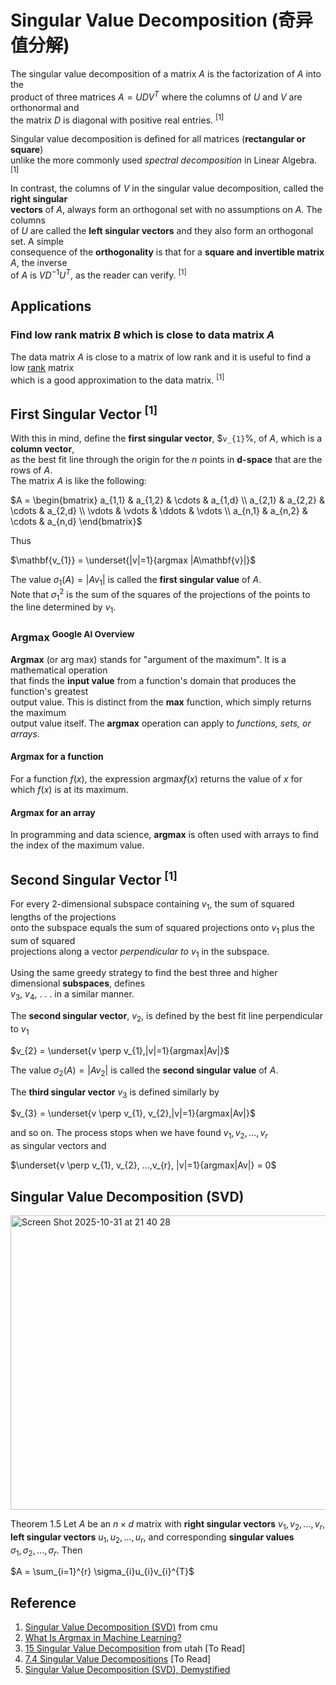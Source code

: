 # Singular Value Decomposition (奇异值分解)

The singular value decomposition of a matrix $`A`$ is the factorization of $`A`$ into the <br>
product of three matrices $`A = UDV^{T}`$ where the columns of $`U`$ and $`V`$ are orthonormal and <br>
the matrix $`D`$ is diagonal with positive real entries. <sup>[1]</sup>

Singular value decomposition is defined for all matrices (**rectangular or square**) <br>
unlike the more commonly used *spectral decomposition* in Linear Algebra. <sup>[1]</sup>

In contrast, the columns of $`V`$ in the singular value decomposition, called the **right singular** <br>
**vectors** of $`A`$, always form an orthogonal set with no assumptions on $`A`$. The columns <br>
of $`U`$ are called the **left singular vectors** and they also form an orthogonal set. A simple <br>
consequence of the **orthogonality** is that for a **square and invertible matrix** $`A`$, the inverse <br>
of $`A`$ is $`VD^{−1}U^{T}`$, as the reader can verify. <sup>[1]</sup>

## Applications

### Find low rank matrix $`B`$ which is close to data matrix $`A`$

The data matrix $`A`$ is close to a matrix of low rank and it is useful to find a low [rank](https://github.com/vitonzhangtt/LinearAlgebraNinja/blob/main/Concepts.md#rank) matrix <br>
which is a good approximation to the data matrix. <sup>[1]</sup>

### 

## First Singular Vector <sup>[1]</sup>

With this in mind, define the **first singular vector**, $`v_{1}`%, of $`A`$, which is a **column vector**, <br> 
as the best fit line through the origin for the $`n`$ points in **d-space** that are the rows of $`A`$. <br>
The matrix $`A`$ is like the following:

$`A = \begin{bmatrix}
   a_{1,1} & a_{1,2} & \cdots & a_{1,d} \\
   a_{2,1} & a_{2,2} & \cdots & a_{2,d} \\
   \vdots  & \vdots  & \ddots & \vdots  \\
   a_{n,1} & a_{n,2} & \cdots & a_{n,d} 
\end{bmatrix}`$ 

Thus 

$`\mathbf{v_{1}} = \underset{|v|=1}{argmax |A\mathbf{v}|}`$

The value $`\sigma_{1} (A) = |Av_{1}|`$ is called the **first singular value** of $`A`$. <br> 
Note that $`\sigma_{1}^2`$ is the sum of the squares of the projections of the points to <br>
the line determined by $`v_{1}`$.

### Argmax <sup>Google AI Overview</sup>
**Argmax** (or arg max) stands for "argument of the maximum". It is a mathematical operation <br>
that finds the **input value** from a function's domain that produces the function's greatest <br>
output value. This is distinct from the **max** function, which simply returns the maximum <br>
output value itself. The **argmax** operation can apply to *functions, sets, or arrays*. 

#### Argmax for a function 

For a function $`f(x)`$, the expression $`\mathrm{argmax}f(x)`$ returns the value of $`x`$ for <br> 
which $`f(x)`$ is at its maximum. 

#### Argmax for an array
In programming and data science, **argmax** is often used with arrays to find the index of the maximum value. 

## Second Singular Vector <sup>[1]</sup>

For every 2-dimensional subspace containing $`v_{1}`$, the sum of squared lengths of the projections <br>
onto the subspace equals the sum of squared projections onto $`v_{1}`$ plus the sum of squared <br>
projections along a vector *perpendicular to* $`v_{1}`$ in the subspace. 

Using the same greedy strategy to find the best three and higher dimensional **subspaces**, defines <br>
$`v_{3}`$, $`v_{4}`$, . . . in a similar manner.

The **second singular vector**, $`v_{2}`$, is defined by the best fit line perpendicular to $`v_{1}`$ <br>

$`v_{2} = \underset{v \perp v_{1},|v|=1}{argmax|Av|}`$

The value $`\sigma_{2}(A) = |Av_{2}|`$ is called the **second singular value** of $`A`$.

The **third singular vector** $`v_{3}`$ is defined similarly by

$`v_{3} = \underset{v \perp v_{1}, v_{2},|v|=1}{argmax|Av|}`$

and so on. The process stops when we have found $`v_{1},v_{2},...,v_{r}`$ <br>
as singular vectors and

$`\underset{v \perp v_{1}, v_{2}, ...,v_{r}, |v|=1}{argmax|Av|} = 0`$

## Singular Value Decomposition (SVD)

<img width="764" height="471" alt="Screen Shot 2025-10-31 at 21 40 28" src="https://github.com/user-attachments/assets/10870a44-5fac-426e-83f1-d9e0aba902ba" />

Theorem 1.5 Let $`A`$ be an $`n × d`$ matrix with **right singular vectors** $`v_{1}, v_{2}, . . . , v_{r}`$, <br>
**left singular vectors** $`u_{1}, u_{2}, . . . , u_{r}`$, and corresponding **singular values** <br>
$`σ_{1}, σ_{2}, . . . , σ_{r}`$. Then

$`A = \sum_{i=1}^{r} \sigma_{i}u_{i}v_{i}^{T}`$







## Reference
1. [Singular Value Decomposition (SVD)](https://www.cs.cmu.edu/~venkatg/teaching/CStheory-infoage/book-chapter-4.pdf) from cmu
2. [What Is Argmax in Machine Learning?](https://machinelearningmastery.com/argmax-in-machine-learning/)
3. [15 Singular Value Decomposition](https://users.cs.utah.edu/~jeffp/teaching/cs5140-S15/cs5140/L15-SVD.pdf) from utah [To Read]
4. [7.4 Singular Value Decompositions](https://understandinglinearalgebra.org/sec-svd-intro.html) [To Read]
5. [Singular Value Decomposition (SVD), Demystified](https://towardsdatascience.com/singular-value-decomposition-svd-demystified-57fc44b802a0/)
